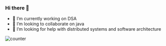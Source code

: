 ### Hi there 👋

- 🔭 I’m currently working on DSA
- 👯 I’m looking to collaborate on java 
- 🤔 I’m looking for help with distributed systems and software architecture




![counter](https://enwkpcvf4u5d59g.m.pipedream.net)




